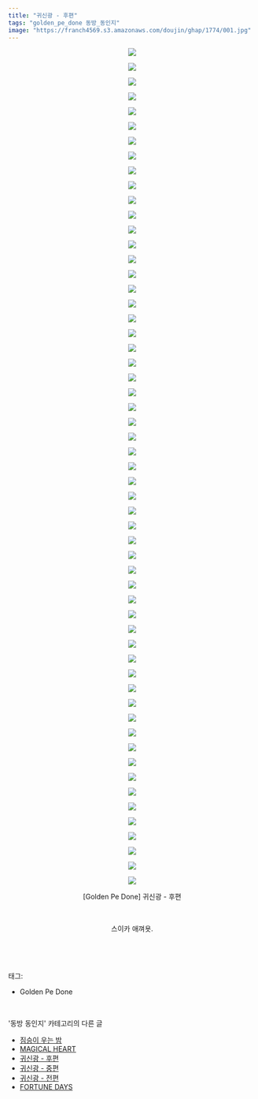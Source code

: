 ```yaml
---
title: "귀신광 - 후편"
tags: "golden_pe_done 동방_동인지"
image: "https://franch4569.s3.amazonaws.com/doujin/ghap/1774/001.jpg"
---
```

<div class="article">
<p style="text-align: center; clear: none; float: none;"><img src="{{ site.imgserver2 }}/ghap/1774/001.jpg"/></p>
<p style="text-align: center; clear: none; float: none;"><img src="{{ site.imgserver2 }}/ghap/1774/002.jpg"/></p>
<p style="text-align: center; clear: none; float: none;"><img src="{{ site.imgserver2 }}/ghap/1774/003.jpg"/></p>
<p style="text-align: center; clear: none; float: none;"><img src="{{ site.imgserver2 }}/ghap/1774/004.jpg"/></p>
<p style="text-align: center; clear: none; float: none;"><img src="{{ site.imgserver2 }}/ghap/1774/005.jpg"/></p>
<p style="text-align: center; clear: none; float: none;"><img src="{{ site.imgserver2 }}/ghap/1774/006.jpg"/></p>
<p style="text-align: center; clear: none; float: none;"><img src="{{ site.imgserver2 }}/ghap/1774/007.jpg"/></p>
<p style="text-align: center; clear: none; float: none;"><img src="{{ site.imgserver2 }}/ghap/1774/008.jpg"/></p>
<p style="text-align: center; clear: none; float: none;"><img src="{{ site.imgserver2 }}/ghap/1774/009.jpg"/></p>
<p style="text-align: center; clear: none; float: none;"><img src="{{ site.imgserver2 }}/ghap/1774/010.jpg"/></p>
<p style="text-align: center; clear: none; float: none;"><img src="{{ site.imgserver2 }}/ghap/1774/011.jpg"/></p>
<p style="text-align: center; clear: none; float: none;"><img src="{{ site.imgserver2 }}/ghap/1774/012.jpg"/></p>
<p style="text-align: center; clear: none; float: none;"><img src="{{ site.imgserver2 }}/ghap/1774/013.jpg"/></p>
<p style="text-align: center; clear: none; float: none;"><img src="{{ site.imgserver2 }}/ghap/1774/014.jpg"/></p>
<p style="text-align: center; clear: none; float: none;"><img src="{{ site.imgserver2 }}/ghap/1774/015.jpg"/></p>
<p style="text-align: center; clear: none; float: none;"><img src="{{ site.imgserver2 }}/ghap/1774/016.jpg"/></p>
<p style="text-align: center; clear: none; float: none;"><img src="{{ site.imgserver2 }}/ghap/1774/017.jpg"/></p>
<p style="text-align: center; clear: none; float: none;"><img src="{{ site.imgserver2 }}/ghap/1774/018.jpg"/></p>
<p style="text-align: center; clear: none; float: none;"><img src="{{ site.imgserver2 }}/ghap/1774/019.jpg"/></p>
<p style="text-align: center; clear: none; float: none;"><img src="{{ site.imgserver2 }}/ghap/1774/020.jpg"/></p>
<p style="text-align: center; clear: none; float: none;"><img src="{{ site.imgserver2 }}/ghap/1774/021.jpg"/></p>
<p style="text-align: center; clear: none; float: none;"><img src="{{ site.imgserver2 }}/ghap/1774/022.jpg"/></p>
<p style="text-align: center; clear: none; float: none;"><img src="{{ site.imgserver2 }}/ghap/1774/023.jpg"/></p>
<p style="text-align: center; clear: none; float: none;"><img src="{{ site.imgserver2 }}/ghap/1774/024.jpg"/></p>
<p style="text-align: center; clear: none; float: none;"><img src="{{ site.imgserver2 }}/ghap/1774/025.jpg"/></p>
<p style="text-align: center; clear: none; float: none;"><img src="{{ site.imgserver2 }}/ghap/1774/026.jpg"/></p>
<p style="text-align: center; clear: none; float: none;"><img src="{{ site.imgserver2 }}/ghap/1774/027.jpg"/></p>
<p style="text-align: center; clear: none; float: none;"><img src="{{ site.imgserver2 }}/ghap/1774/028.jpg"/></p>
<p style="text-align: center; clear: none; float: none;"><img src="{{ site.imgserver2 }}/ghap/1774/029.jpg"/></p>
<p style="text-align: center; clear: none; float: none;"><img src="{{ site.imgserver2 }}/ghap/1774/030.jpg"/></p>
<p style="text-align: center; clear: none; float: none;"><img src="{{ site.imgserver2 }}/ghap/1774/031.jpg"/></p>
<p style="text-align: center; clear: none; float: none;"><img src="{{ site.imgserver2 }}/ghap/1774/032.jpg"/></p>
<p style="text-align: center; clear: none; float: none;"><img src="{{ site.imgserver2 }}/ghap/1774/033.jpg"/></p>
<p style="text-align: center; clear: none; float: none;"><img src="{{ site.imgserver2 }}/ghap/1774/034.jpg"/></p>
<p style="text-align: center; clear: none; float: none;"><img src="{{ site.imgserver2 }}/ghap/1774/035.jpg"/></p>
<p style="text-align: center; clear: none; float: none;"><img src="{{ site.imgserver2 }}/ghap/1774/036.jpg"/></p>
<p style="text-align: center; clear: none; float: none;"><img src="{{ site.imgserver2 }}/ghap/1774/037.jpg"/></p>
<p style="text-align: center; clear: none; float: none;"><img src="{{ site.imgserver2 }}/ghap/1774/038.jpg"/></p>
<p style="text-align: center; clear: none; float: none;"><img src="{{ site.imgserver2 }}/ghap/1774/039.jpg"/></p>
<p style="text-align: center; clear: none; float: none;"><img src="{{ site.imgserver2 }}/ghap/1774/040.jpg"/></p>
<p style="text-align: center; clear: none; float: none;"><img src="{{ site.imgserver2 }}/ghap/1774/041.jpg"/></p>
<p style="text-align: center; clear: none; float: none;"><img src="{{ site.imgserver2 }}/ghap/1774/042.jpg"/></p>
<p style="text-align: center; clear: none; float: none;"><img src="{{ site.imgserver2 }}/ghap/1774/043.jpg"/></p>
<p style="text-align: center; clear: none; float: none;"><img src="{{ site.imgserver2 }}/ghap/1774/044.jpg"/></p>
<p style="text-align: center; clear: none; float: none;"><img src="{{ site.imgserver2 }}/ghap/1774/045.jpg"/></p>
<p style="text-align: center; clear: none; float: none;"><img src="{{ site.imgserver2 }}/ghap/1774/046.jpg"/></p>
<p style="text-align: center; clear: none; float: none;"><img src="{{ site.imgserver2 }}/ghap/1774/047.jpg"/></p>
<p style="text-align: center; clear: none; float: none;"><img src="{{ site.imgserver2 }}/ghap/1774/048.jpg"/></p>
<p style="text-align: center; clear: none; float: none;"><img src="{{ site.imgserver2 }}/ghap/1774/049.jpg"/></p>
<p style="text-align: center; clear: none; float: none;"><img src="{{ site.imgserver2 }}/ghap/1774/050.jpg"/></p>
<p style="text-align: center; clear: none; float: none;"><img src="{{ site.imgserver2 }}/ghap/1774/051.jpg"/></p>
<p style="text-align: center; clear: none; float: none;"><img src="{{ site.imgserver2 }}/ghap/1774/052.jpg"/></p>
<p style="text-align: center; clear: none; float: none;"><img src="{{ site.imgserver2 }}/ghap/1774/053.jpg"/></p>
<p style="text-align: center; clear: none; float: none;"><img src="{{ site.imgserver2 }}/ghap/1774/054.jpg"/></p>
<p style="text-align: center; clear: none; float: none;"><img src="{{ site.imgserver2 }}/ghap/1774/055.jpg"/></p>
<p style="text-align: center; clear: none; float: none;"><img src="{{ site.imgserver2 }}/ghap/1774/056.jpg"/></p>
<p style="text-align: center; clear: none; float: none;"><img src="{{ site.imgserver2 }}/ghap/1774/057.jpg"/></p>
<p style="text-align: center; clear: none; float: none;">[Golden Pe Done] 귀신광 - 후편</p>
<p style="text-align: center; clear: none; float: none;"><br/></p>
<p style="text-align: center; clear: none; float: none;">스이카 애껴욧.</p>
<p><br/></p>
</div><br/>
<div class="tagTrail">
<p>태그: </p>
<ul>
<li>Golden Pe Done</li>
</ul>
</div><br/>
<div class="another">
<p>'동방 동인지' 카테고리의 다른 글</p>
<ul>
<li><a href="/ghap_1776">짐승이 우는 밤</a></li>
<li><a href="/ghap_1775">MAGICAL HEART</a></li>
<li><a href="/ghap_1774">귀신광 - 후편</a></li>
<li><a href="/ghap_1773">귀신광 - 중편</a></li>
<li><a href="/ghap_1772">귀신광 - 전편</a></li>
<li><a href="/ghap_1771">FORTUNE DAYS</a></li>
</ul>
</div><br/>
<div class="cb_module cb_fluid">
<div class="cb_wrt cb_profile">
</div><!-- commentList close -->
</div><br/>
